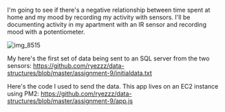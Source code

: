 
I'm going to see if there's a negative relationship between time spent at home and my mood by recording my activity with sensors. I'll be documenting activity in my apartment with an IR sensor and recording mood with a potentiometer.

![img_8515](https://user-images.githubusercontent.com/15457713/32155573-7571a5fa-bd0e-11e7-88a7-bc0964c4c642.JPG)

My here's the first set of data being sent to an SQL server from the two sensors: https://github.com/ryezzz/data-structures/blob/master/assignment-9/initialdata.txt

Here's the code I used to send the data. This app lives on an EC2 instance using PM2:
https://github.com/ryezzz/data-structures/blob/master/assignment-9/app.js

